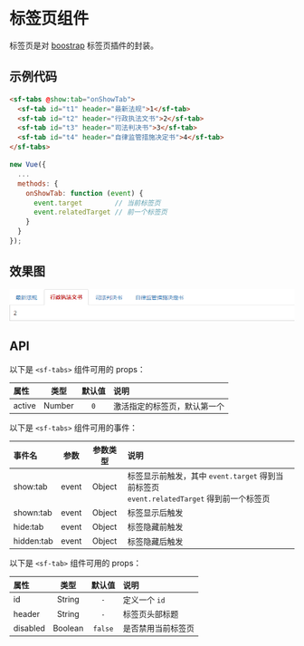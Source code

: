 # 标签页组件
标签页是对 [boostrap](http://v3.bootcss.com/javascript/#tabs) 标签页插件的封装。

## 示例代码

```html
<sf-tabs @show:tab="onShowTab">
  <sf-tab id="t1" header="最新法规">1</sf-tab>
  <sf-tab id="t2" header="行政执法文书">2</sf-tab>
  <sf-tab id="t3" header="司法判决书">3</sf-tab>
  <sf-tab id="t4" header="自律监管措施决定书">4</sf-tab>
</sf-tabs>
```
```js
new Vue({
  ...
  methods: {
    onShowTab: function (event) {
      event.target        // 当前标签页
      event.relatedTarget // 前一个标签页
    }
  }
});
```

## 效果图

![preview](./media/tabs.png)

## API

以下是 `<sf-tabs>` 组件可用的 props：

| 属性 | 类型 | 默认值 | 说明 |
| :--- | :---: | :---: | :--- |
| active | Number | `0` | 激活指定的标签页，默认第一个 |

以下是 `<sf-tabs>` 组件可用的事件：

| 事件名 | 参数 | 参数类型 | 说明 |
| :--- | :---: | :---: | :--- |
| show:tab | event | Object | 标签显示前触发，其中 `event.target` 得到当前标签页<br> `event.relatedTarget` 得到前一个标签页 |
| shown:tab | event | Object | 标签显示后触发 |
| hide:tab | event | Object | 标签隐藏前触发 |
| hidden:tab | event | Object | 标签隐藏后触发 |

以下是 `<sf-tab>` 组件可用的 props：

| 属性 | 类型 | 默认值 | 说明 |
| :--- | :---: | :---: | :--- |
| id | String | `-` | 定义一个 `id` |
| header | String | `-` | 标签页头部标题 |
| disabled | Boolean | `false` | 是否禁用当前标签页 |
